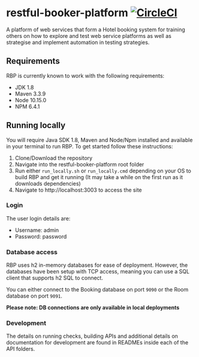 # restful-booker-platform [![CircleCI](https://circleci.com/gh/mwinteringham/restful-booker-platform.svg?style=svg)](https://circleci.com/gh/mwinteringham/restful-booker-platform)
A platform of web services that form a Hotel booking system for training others on how to explore and test web service platforms as well as strategise and implement automation in testing strategies.

## Requirements
RBP is currently known to work with the following requirements:

- JDK 1.8
- Maven 3.3.9
- Node 10.15.0
- NPM 6.4.1

## Running locally

You will require Java SDK 1.8, Maven and Node/Npm installed and available in your terminal to run RBP. To get started follow these instructions:

1. Clone/Download the repository
2. Navigate into the restful-booker-platform root folder
3. Run either ```run_locally.sh``` or ```run_locally.cmd``` depending on your OS to build RBP and get it running (It may take a while on the first run as it downloads dependencies)
4. Navigate to http://localhost:3003 to access the site

### Login
The user login details are:
* Username: admin
* Password: password

### Database access

RBP uses h2 in-memory databases for ease of deployment. However, the databases have been setup with TCP access, meaning you can use a SQL client that supports h2 SQL to connect.

You can either connect to the Booking database on port ```9090``` or the Room database on port ```9091```.

**Please note: DB connections are only available in local deployments**

### Development

The details on running checks, building APIs and additional details on documentation for development are found in READMEs inside each of the API folders.
